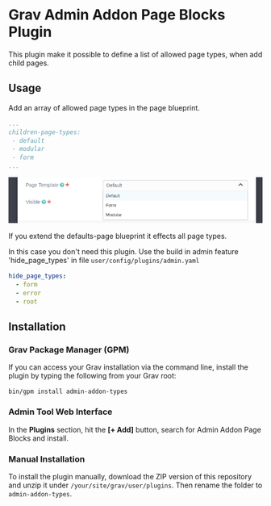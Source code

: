# Grav Admin Addon Page Blocks Plugin

This plugin make it possible to define a list of allowed page types, when add child pages. 

## Usage

Add an array of allowed page types in the page blueprint.

```yaml
...
children-page-types:
 - default
 - modular
 - form
...
```

![](./assets/admin.png)

If you extend the defaults-page blueprint it effects all page types.

In this case you don't need this plugin. Use the build in admin feature 'hide_page_types' in file `user/config/plugins/admin.yaml`

```yaml
hide_page_types:
  - form
  - error
  - root
```



## Installation

### Grav Package Manager (GPM)

If you can access your Grav installation via the command line, install the plugin by typing the following from your Grav root:

```
bin/gpm install admin-addon-types
```

### Admin Tool Web Interface

In the **Plugins** section, hit the **[+ Add]** button, search for Admin Addon Page Blocks and install.

### Manual Installation

To install the plugin manually, download the ZIP version of this repository and unzip it under `/your/site/grav/user/plugins`. Then rename the folder to `admin-addon-types`.